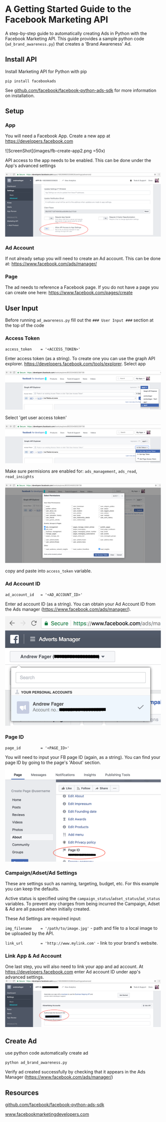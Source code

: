 # A Getting Started Guide to the Facebook Marketing API 
A step-by-step guide to automatically creating Ads in Python with the Facebook Marketing API. This guide provides a sample python code (``ad_brand_awareness.py``) that creates a 'Brand Awareness' Ad.

## Install API
Install Marketing API for Python with pip
```
pip install facebookads
```
See <a href="github.com/facebook/facebook-python-ads-sdk">github.com/facebook/facebook-python-ads-sdk</a> for more information on installation.

## Setup


### App
You will need a Facebook App. Create a new app at https://developers.facebook.com

![ScreenShot](images/fb-create-app2.png =50x)

API access to the app needs to be enabled. This can be done under the App's advanced settings

![ScreenShot](images/fb-api-access.png)

### Ad Account

If not already setup you will need to create an Ad account. This can be done at: https://www.facebook.com/ads/manager/

### Page

The ad needs to reference a Facebook page. If you do not have a page you can create one here: https://www.facebook.com/pages/create

## User Input

Before running ``ad_awareness.py`` fill out the ``### User Input ###`` section at the top of the code  

### Access Token
``access_token    = '<ACCESS_TOKEN>'``

Enter access token (as a string). To create one you can use the graph API explorer.
https://developers.facebook.com/tools/explorer. Select app

![ScreenShot](images/fb-access-token-1.png)

Select 'get user access token'

![ScreenShot](images/fb-access-token-3.png)

Make sure permisions are enabled for: 
``ads_management``, ``ads_read``, ``read_insights``

![ScreenShot](images/fb-access-token-4.png)

copy and paste into ```access_token``` variable.  

### Ad Account ID
``ad_account_id   = '<AD_ACCOUNT_ID>'``

Enter ad account ID (as a string). You can obtain your Ad Account ID from the Ads manager (https://www.facebook.com/ads/manager/).

![ScreenShot](images/fb-ad-id3.png)



### Page ID
``page_id         = '<PAGE_ID>'``

You will need to input your FB page ID  (again, as a string). You can find your page ID by going to the page's 'About' section. 

![ScreenShot](images/fb-page-id2.png)




### Campaign/Adset/Ad Settings
These are settings such as naming, targeting, budget, etc. For this example you can keep the defaults. 

Active status is specified using the ```campaign_status```/```adset_status```/```ad_status``` variables. To prevent any charges from being incurred the Campaign, Adset & Ad are all paused when initially created. 


These Ad Settings are required input:

``img_filename    = '/path/to/image.jpg'`` - path and file to a local image to be uploaded by the API.

``link_url        = 'http://www.mylink.com'`` - link to your brand's website.


### Link App & Ad Account
One last step, you will also need to link your app and ad account. At https://developers.facebook.com enter Ad account ID under app's advanced settings.
![ScreenShot](images/fb-ad-id2.png)

## Create Ad

use python code automatically create ad
```
python ad_brand_awareness.py
```

Verify ad created successfully by checking that it appears in the Ads Manager (https://www.facebook.com/ads/manager/)


## Resources
<a href="github.com/facebook/facebook-python-ads-sdk">github.com/facebook/facebook-python-ads-sdk</a>

www.facebookmarketingdevelopers.com
